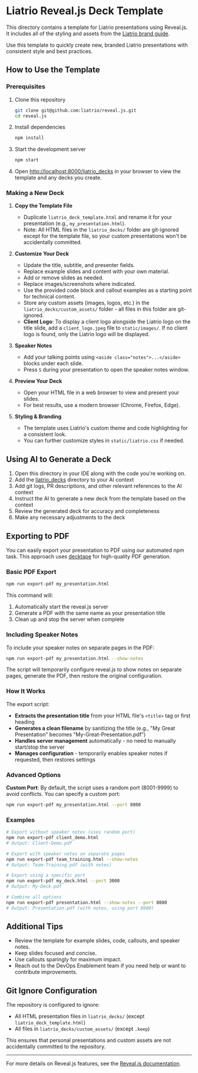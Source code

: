 # Liatrio Reveal.js Deck Template

This directory contains a template for Liatrio presentations using Reveal.js. It includes all of the styling and assets from the [Liatrio brand guide](https://www.liatrio.com/brand).

Use this template to quickly create new, branded Liatrio presentations with consistent style and best practices.

## How to Use the Template

### Prerequisites

1. Clone this repository

    ```bash
    git clone git@github.com:liatrio/reveal.js.git
    cd reveal.js
    ```

2. Install dependencies

    ```bash
    npm install
    ```

3. Start the development server

    ```bash
    npm start
    ```

4. Open <http://localhost:8000/liatrio_decks> in your browser to view the template and any decks you create.

### Making a New Deck

1. **Copy the Template File**
   - Duplicate `liatrio_deck_template.html` and rename it for your presentation (e.g., `my_presentation.html`).
   - Note: All HTML files in the `liatrio_decks/` folder are git-ignored except for the template file, so your custom presentations won't be accidentally committed.

2. **Customize Your Deck**
   - Update the title, subtitle, and presenter fields.
   - Replace example slides and content with your own material.
   - Add or remove slides as needed.
   - Replace images/screenshots where indicated.
   - Use the provided code block and callout examples as a starting point for technical content.
   - Store any custom assets (images, logos, etc.) in the `liatrio_decks/custom_assets/` folder - all files in this folder are git-ignored.
   - **Client Logo**: To display a client logo alongside the Liatrio logo on the title slide, add a `client_logo.jpeg` file to `static/images/`. If no client logo is found, only the Liatrio logo will be displayed.

3. **Speaker Notes**
   - Add your talking points using `<aside class="notes">...</aside>` blocks under each slide.
   - Press `S` during your presentation to open the speaker notes window.

4. **Preview Your Deck**
   - Open your HTML file in a web browser to view and present your slides.
   - For best results, use a modern browser (Chrome, Firefox, Edge).

5. **Styling & Branding**
   - The template uses Liatrio's custom theme and code highlighting for a consistent look.
   - You can further customize styles in `static/liatrio.css` if needed.

## Using AI to Generate a Deck

1. Open this directory in your IDE along with the code you're working on.
2. Add the [liatrio_decks](liatrio_decks) directory to your AI context
3. Add git logs, PR descriptions, and other relevant references to the AI context
4. Instruct the AI to generate a new deck from the template based on the context
5. Review the generated deck for accuracy and completeness
6. Make any necessary adjustments to the deck

## Exporting to PDF

You can easily export your presentation to PDF using our automated npm task. This approach uses [decktape](https://github.com/astefanutti/decktape) for high-quality PDF generation.

### Basic PDF Export

```bash
npm run export-pdf my_presentation.html
```

This command will:

1. Automatically start the reveal.js server
2. Generate a PDF with the same name as your presentation title
3. Clean up and stop the server when complete

### Including Speaker Notes

To include your speaker notes on separate pages in the PDF:

```bash
npm run export-pdf my_presentation.html --show-notes
```

The script will temporarily configure reveal.js to show notes on separate pages, generate the PDF, then restore the original configuration.

### How It Works

The export script:

- **Extracts the presentation title** from your HTML file's `<title>` tag or first heading
- **Generates a clean filename** by sanitizing the title (e.g., "My Great Presentation" becomes "My-Great-Presentation.pdf")
- **Handles server management** automatically - no need to manually start/stop the server
- **Manages configuration** - temporarily enables speaker notes if requested, then restores settings

### Advanced Options

**Custom Port**: By default, the script uses a random port (8001-9999) to avoid conflicts. You can specify a custom port:

```bash
npm run export-pdf my_presentation.html --port 8080
```

### Examples

```bash
# Export without speaker notes (uses random port)
npm run export-pdf client_demo.html
# Output: Client-Demo.pdf

# Export with speaker notes on separate pages
npm run export-pdf team_training.html --show-notes
# Output: Team-Training.pdf (with notes)

# Export using a specific port
npm run export-pdf my_deck.html --port 3000
# Output: My-Deck.pdf

# Combine all options
npm run export-pdf presentation.html --show-notes --port 8080
# Output: Presentation.pdf (with notes, using port 8080)
```

## Additional Tips

- Review the template for example slides, code, callouts, and speaker notes.
- Keep slides focused and concise.
- Use callouts sparingly for maximum impact.
- Reach out to the DevOps Enablement team if you need help or want to contribute improvements.

## Git Ignore Configuration

The repository is configured to ignore:

- All HTML presentation files in `liatrio_decks/` (except `liatrio_deck_template.html`)
- All files in `liatrio_decks/custom_assets/` (except `.keep`)

This ensures that personal presentations and custom assets are not accidentally committed to the repository.

---

For more details on Reveal.js features, see the [Reveal.js documentation](https://revealjs.com/).
